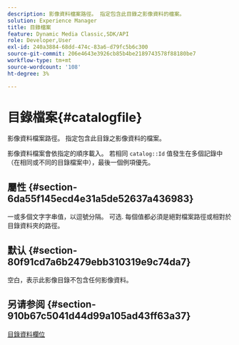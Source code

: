 ```yaml
---
description: 影像資料檔案路徑。 指定包含此目錄之影像資料的檔案。
solution: Experience Manager
title: 目錄檔案
feature: Dynamic Media Classic,SDK/API
role: Developer,User
exl-id: 240a3884-68dd-474c-83a6-d79fc5b6c300
source-git-commit: 206e4643e3926cb85b4be2189743578f88180be7
workflow-type: tm+mt
source-wordcount: '108'
ht-degree: 3%

---
```


# 目錄檔案{#catalogfile}

影像資料檔案路徑。 指定包含此目錄之影像資料的檔案。

影像資料檔案會依指定的順序載入。 若相同 `catalog::Id` 值發生在多個記錄中（在相同或不同的目錄檔案中），最後一個例項優先。

## 屬性 {#section-6da55f145ecd4e31a5de52637a436983}

一或多個文字字串值，以逗號分隔。 可选. 每個值都必須是絕對檔案路徑或相對於目錄資料夾的路徑。

## 默认 {#section-80f91cd7a6b2479ebb310319e9c74da7}

空白，表示此影像目錄不包含任何影像資料。

## 另请参阅 {#section-910b67c5041d44d99a105ad43ff63a37}

[目錄資料欄位](../../../../../is-api/image-catalog/image-serving-api-ref/c-image-catalog-reference/c-overview/c-catalog-data-fields/c-catalog-data-fields.md#concept-b19581028ec44f98b9f5943624403d29)
